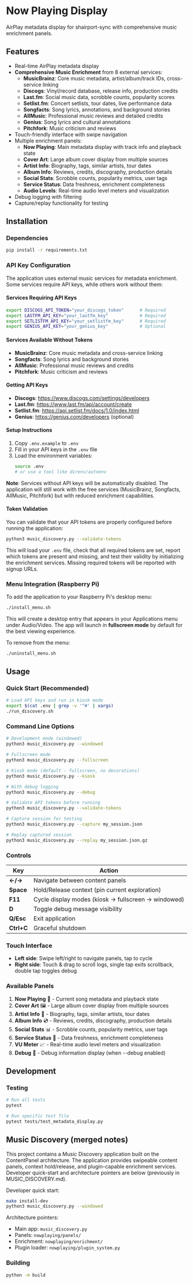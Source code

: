 # Now Playing Display

AirPlay metadata display for shairport-sync with comprehensive music enrichment panels.

## Features

- Real-time AirPlay metadata display
- **Comprehensive Music Enrichment** from 8 external services:
  - **MusicBrainz**: Core music metadata, artist/album/track IDs, cross-service linking
  - **Discogs**: Vinyl/record database, release info, production credits
  - **Last.fm**: Social music data, scrobble counts, popularity scores
  - **Setlist.fm**: Concert setlists, tour dates, live performance data
  - **Songfacts**: Song lyrics, annotations, and background stories
  - **AllMusic**: Professional music reviews and detailed credits
  - **Genius**: Song lyrics and cultural annotations
  - **Pitchfork**: Music criticism and reviews
- Touch-friendly interface with swipe navigation
- Multiple enrichment panels:
  - **Now Playing**: Main metadata display with track info and playback state
  - **Cover Art**: Large album cover display from multiple sources
  - **Artist Info**: Biography, tags, similar artists, tour dates
  - **Album Info**: Reviews, credits, discography, production details
  - **Social Stats**: Scrobble counts, popularity metrics, user tags
  - **Service Status**: Data freshness, enrichment completeness
  - **Audio Levels**: Real-time audio level meters and visualization
- Debug logging with filtering
- Capture/replay functionality for testing

## Installation

### Dependencies

```bash
pip install -r requirements.txt
```

### API Key Configuration

The application uses external music services for metadata enrichment. Some services require API keys, while others work without them:

#### Services Requiring API Keys

```bash
export DISCOGS_API_TOKEN="your_discogs_token"      # Required
export LASTFM_API_KEY="your_lastfm_key"            # Required
export SETLISTFM_API_KEY="your_setlistfm_key"      # Required
export GENIUS_API_KEY="your_genius_key"            # Optional
```

#### Services Available Without Tokens

- **MusicBrainz**: Core music metadata and cross-service linking
- **Songfacts**: Song lyrics and background stories
- **AllMusic**: Professional music reviews and credits
- **Pitchfork**: Music criticism and reviews

#### Getting API Keys

- **Discogs**: https://www.discogs.com/settings/developers
- **Last.fm**: https://www.last.fm/api/account/create
- **Setlist.fm**: https://api.setlist.fm/docs/1.0/index.html
- **Genius**: https://genius.com/developers (optional)

#### Setup Instructions

1. Copy `.env.example` to `.env`
2. Fill in your API keys in the `.env` file
3. Load the environment variables:
   ```bash
   source .env
   # or use a tool like direnv/autoenv
   ```

**Note**: Services without API keys will be automatically disabled. The application will still work with the free services (MusicBrainz, Songfacts, AllMusic, Pitchfork) but with reduced enrichment capabilities.

#### Token Validation

You can validate that your API tokens are properly configured before running the application:

```bash
python3 music_discovery.py --validate-tokens
```

This will load your `.env` file, check that all required tokens are set, report which tokens are present and missing, and test their validity by initializing the enrichment services. Missing required tokens will be reported with signup URLs.

### Menu Integration (Raspberry Pi)

To add the application to your Raspberry Pi's desktop menu:

```bash
./install_menu.sh
```

This will create a desktop entry that appears in your Applications menu under Audio/Video. The app will launch in **fullscreen mode** by default for the best viewing experience.

To remove from the menu:

```bash
./uninstall_menu.sh
```

## Usage

### Quick Start (Recommended)

```bash
# Load API keys and run in kiosk mode
export $(cat .env | grep -v '^#' | xargs)
./run_discovery.sh
```

### Command Line Options

```bash
# Development mode (windowed)
python3 music_discovery.py --windowed

# Fullscreen mode
python3 music_discovery.py --fullscreen

# Kiosk mode (default - fullscreen, no decorations)
python3 music_discovery.py --kiosk

# With debug logging
python3 music_discovery.py --debug

# Validate API tokens before running
python3 music_discovery.py --validate-tokens

# Capture session for testing
python3 music_discovery.py --capture my_session.json

# Replay captured session
python3 music_discovery.py --replay my_session.json.gz
```

### Controls

| Key        | Action                                              |
| ---------- | --------------------------------------------------- |
| **←/→**    | Navigate between content panels                     |
| **Space**  | Hold/Release context (pin current exploration)      |
| **F11**    | Cycle display modes (kiosk → fullscreen → windowed) |
| **D**      | Toggle debug message visibility                     |
| **Q/Esc**  | Exit application                                    |
| **Ctrl+C** | Graceful shutdown                                   |

### Touch Interface

- **Left side**: Swipe left/right to navigate panels, tap to cycle
- **Right side**: Touch & drag to scroll logs, single tap exits scrollback, double tap toggles debug

### Available Panels

1. **Now Playing** 🎵 - Current song metadata and playback state
2. **Cover Art** 🖼️ - Large album cover display from multiple sources
3. **Artist Info** 👤 - Biography, tags, similar artists, tour dates
4. **Album Info** 💿 - Reviews, credits, discography, production details
5. **Social Stats** 📊 - Scrobble counts, popularity metrics, user tags
6. **Service Status** 🔧 - Data freshness, enrichment completeness
7. **VU Meter** 📈 - Real-time audio level meters and visualization
8. **Debug** 🐛 - Debug information display (when --debug enabled)

## Development

### Testing

```bash
# Run all tests
pytest

# Run specific test file
pytest tests/test_metadata_display.py
```

## Music Discovery (merged notes)

This project contains a Music Discovery application built on the ContentPanel
architecture. The application provides swipeable content panels, context
hold/release, and plugin-capable enrichment services. Developer quick-start and
architecture pointers are below (previously in MUSIC_DISCOVERY.md).

Developer quick start:

```bash
make install-dev
python3 music_discovery.py --windowed
```

Architecture pointers:
- Main app: `music_discovery.py`
- Panels: `nowplaying/panels/`
- Enrichment: `nowplaying/enrichment/`
- Plugin loader: `nowplaying/plugin_system.py`


### Building

```bash
python -m build
```
